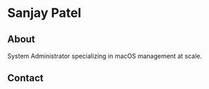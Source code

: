 # Sanjay Patel

## About
System Administrator specializing in macOS management at scale.

## Contact

